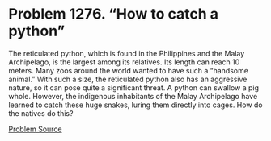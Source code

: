 # Problem 1276. “How to catch a python”

The reticulated python, which is found in the Philippines and the Malay Archipelago, is the largest among its relatives. Its length can reach 10 meters. Many zoos around the world wanted to have such a “handsome animal.” With such a size, the reticulated python also has an aggressive nature, so it can pose quite a significant threat. A python can swallow a pig whole. However, the indigenous inhabitants of the Malay Archipelago have learned to catch these huge snakes, luring them directly into cages. How do the natives do this?

[Problem Source](https://www.trizland.ru/tasks/5731/)